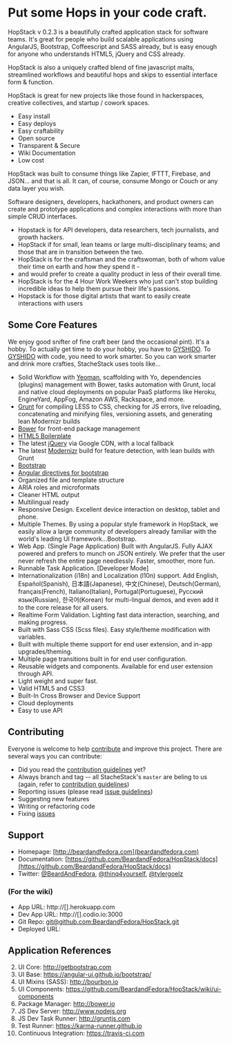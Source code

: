 # Put some Hops in your code craft.

HopStack v 0.2.3 is a beautifully crafted application stack for software teams. It's great for people who build scalable applications using AngularJS, Bootstrap, Coffeescript and SASS already,
but is easy enough for anyone who understands HTML5, jQuery and CSS already. 

HopStack is also a uniquely crafted blend of fine javascript malts, streamlined workflows and beautiful hops and skips to essential interface form & function.

HopStack is great for new projects like those found in hackerspaces, creative collectives, and startup / cowork spaces. 

- Easy install
- Easy deploys
- Easy craftability
- Open source
- Transparent & Secure
- Wiki Documentation
- Low cost

HopStack was built to consume things like Zapier, IFTTT, Firebase, and JSON... and that is all. It can, of course, consume Mongo or Couch or any data layer you wish.

Software designers, developers, hackathoners, and product owners can create and prototype applications and complex interactions with more than simple CRUD interfaces.

* Hopstack is for API developers, data researchers, tech journalists, and growth hackers.
* HopStack if for small, lean teams or large multi-disciplinary teams; and those that are in transition between the two.  
* HopStack is for the craftsman and the craftswoman, both of whom value their time on earth and how they spend it - 
 * and would prefer to create a quality product in less of their overall time.
* HopStack is for the 4 Hour Work Weekers who just can't stop building incredible ideas to help them pursue their life's passions. 
* Hopstack is for those digital artists that want to easily create interactions with users


## Some Core Features
We enjoy good snifter of fine craft beer (and the occasional pint). It's a hobby. To actually get time to do your hobby, you have to [GYSHIDO](http://gyshido.com). To [GYSHIDO](http://gyshido.com) with code, you need to work smarter.
So you can work smarter and drink more crafties, StacheStack uses tools like...

* Solid Workflow with [Yeoman](http://yeoman.io), scaffolding with Yo, dependencies (plugins) management with Bower, tasks automation with Grunt, local and native cloud deployments on popular PaaS platforms like Heroku, EngineYard, AppFog, Amazon AWS, Rackspace, and more.
* [Grunt](http://roots.io/using-grunt-for-wordpress-theme-development/) for compiling LESS to CSS, checking for JS errors, live reloading, concatenating and minifying files, versioning assets, and generating lean Modernizr builds
* [Bower](http://bower.io/) for front-end package management
* [HTML5 Boilerplate](http://html5boilerplate.com/)
* The latest [jQuery](http://jquery.com/) via Google CDN, with a local fallback
* The latest [Modernizr](http://modernizr.com/) build for feature detection, with lean builds with Grunt
* [Bootstrap](http://getbootstrap.com/) 
* [Angular directives for bootstrap](https://angular-ui.github.io/bootstrap/)
* Organized file and template structure
* ARIA roles and microformats
* Cleaner HTML output
* Multilingual ready
* Responsive Design. Excellent device interaction on desktop, tablet and phone.
* Multiple Themes. By using a popular style framework in HopStack, we easily allow a large community of developers already familiar with the world's leading UI framework...Bootstrap.
* Web App. (Single Page Application) Built with AngularJS. Fully AJAX powered and prefers to munch on JSON entirely. We prefer that the user never refresh the entire page needlessly. Faster, smoother, more fun.
* Runnable Task Application. [Developer Mode]
* Internationalization (i18n) and Localization (l10n) support. Add English, Español(Spanish), 日本語(Japanese), 中文(Chinese), Deutsch(German), français(French), Italiano(Italian), Portugal(Portuguese), Русский язык(Russian), 한국어(Korean) for multi-lingual demos, and even add it to the core release for all users.
* Realtime Form Validation. Lighting fast data interaction, searching, and making progress.
* Built with Sass CSS (Scss files). Easy style/theme modification with variables.
* Built with multiple theme support for end user extension, and in-app upgrades/theming.
* Multiple page transitions built in for end user configuration.
* Reusable widgets and components. Available for end user extension through API.
* Light weight and super fast.
* Valid HTML5 and CSS3
* Built-In Cross Browser and Device Support
* Cloud deployments
* Easy to use API

## Contributing

Everyone is welcome to help [contribute](CONTRIBUTING.md) and improve this project. There are several ways you can contribute:

* Did you read the [contribution guidelines](CONTRIBUTING.md) yet?
* Always branch and tag -- all StacheStack's `master` are beling to us (again, refer to [contribution guidelines](CONTRIBUTING.md))
* Reporting issues (please read [issue guidelines](https://github.com/necolas/issue-guidelines))
* Suggesting new features
* Writing or refactoring code 
* Fixing [issues](https://github.com/BeardandFedora/StacheStack/issues)

## Support

* Homepage: [http://beardandfedora.com](beardandfedora.com)
* Documentation: [https://github.com/BeardandFedora/HopStack/docs](https://github.com/BeardandFedora/HopStack/docs)
* Twitter: [@BeardAndFedora](https://twitter.com/BeardAndFedora), [@thinq4yourself](https://twitter.com/thinq4yourself), [@tylergoelz](https://twitter.com/tylergoelz)



### (For the wiki)

- App URL: http://[].herokuapp.com
- Dev App URL: http://[].codio.io:3000
- Git Repo: [git@github.com:BeardandFedora/HopStack.git](git@github.com:BeardandFedora/HopStack.git)
- Deployed URL: 


## Application References

2. UI Core: http://getbootstrap.com
3. UI Base: https://angular-ui.github.io/bootstrap/
4. UI Mixins (SASS): http://bourbon.io
5. UI Components: https://github.com/BeardandFedora/HopStack/wiki/ui-components
6. Package Manager: http://bower.io
7. JS Dev Server: http://www.nodejs.org
8. JS Dev Task Runner: http://gruntjs.com
9. Test Runner: https://karma-runner.github.io
10. Continuous Integration: https://travis-ci.com

